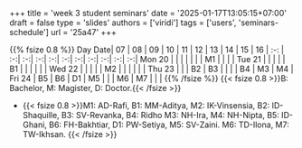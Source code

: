 +++
title = 'week 3 student seminars'
date = '2025-01-17T13:05:15+07:00'
draft = false
type = 'slides'
authors = ['viridi']
tags = ['users', 'seminars-schedule']
url = '25a47'
+++
<!--more-->
{{% fsize 0.8 %}}
Day Date| 07 | 08 | 09 | 10 | 11 | 12 | 13 | 14 | 15 | 16 |
:-:     | :-:| :-:| :-:| :-:| :-:| :-:| :-:| :-:| :-:| :-:|
Mon 20  |    |    |    |    |    |    | M1 |    |    |    |
Tue 21  |    |    |    |    | B1 |    |    |    |    |    |
Wed 22  |    |    |    |    | M2 |    |    |    |    |    |
Thu 23  |    |    | B2 | B3 |    |    |    | B4 | M3 | M4 |
Fri 24  | B5 | B6 | D1 | M5 |    |    | M6 | M7 |    |    |
{{% /fsize %}}
{{< fsize 0.8 >}}B: Bachelor, M: Magister, D: Doctor.{{< /fsize >}}
+ {{< fsize 0.8 >}}M1: AD-Rafi,
B1: MM-Aditya,
M2: IK-Vinsensia,
B2: ID-Shaquille,
B3: SV-Revanka,
B4: Ridho
M3: NH-Ira,
M4: NH-Nipta,
B5: ID-Ghani,
B6: FH-Bakhtiar,
D1: PW-Setiya,
M5: SV-Zaini.
M6: TD-Ilona,
M7: TW-Ikhsan.
{{< /fsize >}}
